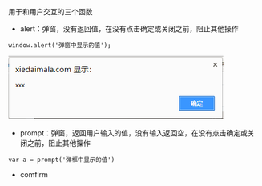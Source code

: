 用于和用户交互的三个函数

* alert：弹窗，没有返回值，在没有点击确定或关闭之前，阻止其他操作

```
window.alert('弹窗中显示的值');
```

![](/assets/window_alert.png)

* prompt：弹窗，返回用户输入的值，没有输入返回空，在没有点击确定或关闭之前，阻止其他操作

```
var a = prompt('弹框中显示的值')
```

* comfirm



